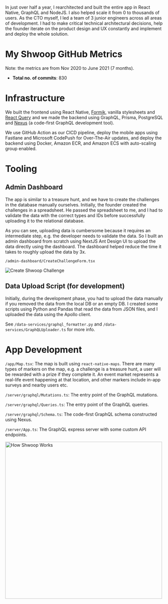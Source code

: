 In just over half a year, I rearchitected and built the entire app in React Native, GraphQL and NodeJS. I also helped scale it from 0 to thousands of users. As the CTO myself, I led a team of 3 junior engineers across all areas of development. I had to make critical technical architectural decisions, help the founder iterate on the product design and UX constantly and implement and deploy the whole solution. 

# My Shwoop GitHub Metrics

Note: the metrics are from Nov 2020 to June 2021 (7 months).

- **Total no. of commits**: 830

# Infrastructure

We built the frontend using React Native, [Formik](https://formik.org/), vanilla stylesheets and [React Query](https://react-query.tanstack.com/) and we made the backend using GraphQL, Prisma, PostgreSQL and [Nexus](https://github.com/graphql-nexus/nexus) (a code-first GraphQL development tool).

We use GitHub Action as our CICD pipeline, deploy the mobile apps using Fastlane and Microsoft CodePush for Over-The-Air updates, and deploy the backend using Docker, Amazon ECR, and Amazon ECS with auto-scaling group enabled.

# Tooling

## Admin Dashboard

The app is similar to a treasure hunt, and we have to create the challenges in the database manually ourselves. Initially, the founder created the challenges in a spreadsheet. He passed the spreadsheet to me, and I had to validate the data with the correct types and IDs before successfully uploading it to the relational database.

As you can see, uploading data is cumbersome because it requires an intermediate step, e.g. the developer needs to validate the data. So I built an admin dashboard from scratch using NextJS Ant Design UI to upload the data directly using the dashboard. The dashboard helped reduce the time it takes to roughly upload the data by 3x.

`/admin-dashboard/CreateChallengeForm.tsx`

![Create Shwoop Challenge](https://i.imgur.com/2HUEtpZ.png)

## Data Upload Script (for development)

Initially, during the development phase, you had to upload the data manually if you removed the data from the local DB or an empty DB. I created some scripts using Python and Pandas that read the data from JSON files, and I uploaded the data using the Apollo client. 

See `/data-services/graphql_formatter.py` and `/data-services/GraphQLUploader.ts` for more info.

# App Development

`/app/Map.tsx`: The map is built using `react-native-maps`. There are many types of markers on the map, e.g. a challenge is a treasure hunt, a user will be rewarded with a prize if they complete it. An event market represents a real-life event happening at that location, and other markers include in-app surveys and nearby users etc.

`/server/graphql/Mutations.ts`: The entry point of the GraphQL mutations.

`/server/graphql/Queries.ts`: The entry point of the GraphQL queries.

`/server/graphql/Schema.ts`: The code-first GraphQL schema constructed using Nexus.

`/server/App.ts`: The GraphQL express server with some custom API endpoints.

<img alt="How Shwoop Works" height="500" src="https://media.giphy.com/media/fONBvfHyr7uwEQ0vLC/giphy.gif" />
